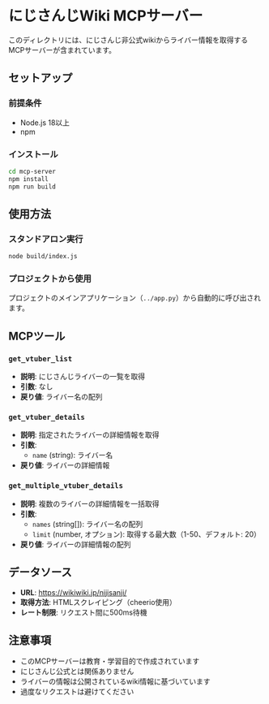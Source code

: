 # にじさんじWiki MCPサーバー

このディレクトリには、にじさんじ非公式wikiからライバー情報を取得するMCPサーバーが含まれています。

## セットアップ

### 前提条件
- Node.js 18以上
- npm

### インストール

```bash
cd mcp-server
npm install
npm run build
```

## 使用方法

### スタンドアロン実行
```bash
node build/index.js
```

### プロジェクトから使用
プロジェクトのメインアプリケーション（`../app.py`）から自動的に呼び出されます。

## MCPツール

### `get_vtuber_list`
- **説明**: にじさんじライバーの一覧を取得
- **引数**: なし
- **戻り値**: ライバー名の配列

### `get_vtuber_details`
- **説明**: 指定されたライバーの詳細情報を取得
- **引数**: 
  - `name` (string): ライバー名
- **戻り値**: ライバーの詳細情報

### `get_multiple_vtuber_details`
- **説明**: 複数のライバーの詳細情報を一括取得
- **引数**: 
  - `names` (string[]): ライバー名の配列
  - `limit` (number, オプション): 取得する最大数（1-50、デフォルト: 20）
- **戻り値**: ライバーの詳細情報の配列

## データソース

- **URL**: https://wikiwiki.jp/nijisanji/
- **取得方法**: HTMLスクレイピング（cheerio使用）
- **レート制限**: リクエスト間に500ms待機

## 注意事項

- このMCPサーバーは教育・学習目的で作成されています
- にじさんじ公式とは関係ありません
- ライバーの情報は公開されているwiki情報に基づいています
- 過度なリクエストは避けてください
